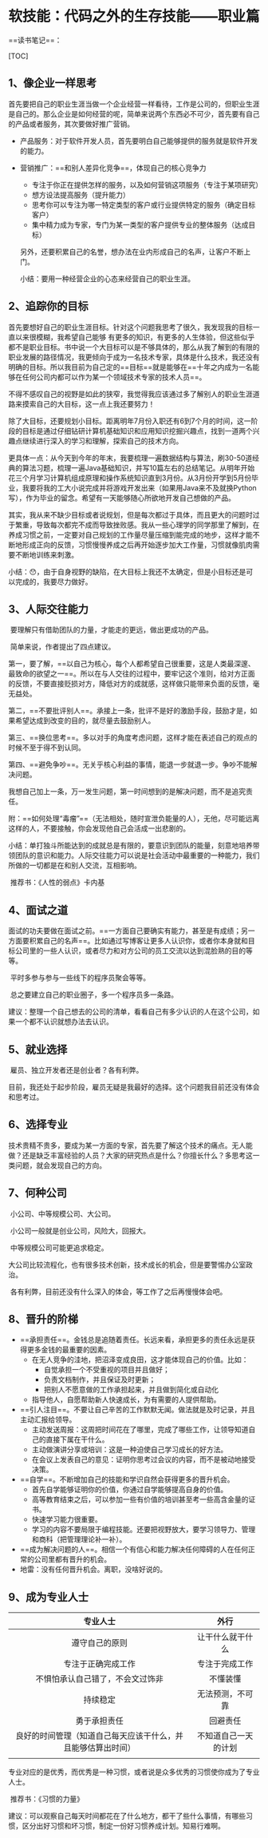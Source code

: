 # 软技能：代码之外的生存技能——职业篇

==读书笔记==：

[TOC]



## 1、像企业一样思考	

​	首先要把自己的职业生涯当做一个企业经营一样看待，工作是公司的，但职业生涯是自己的。那么企业是如何经营的呢，简单来说两个东西必不可少，首先要有自己的产品或者服务，其次要做好推广营销。

- 产品服务：对于软件开发人员，首先要明白自己能够提供的服务就是软件开发的能力。

- 营销推广：==和别人差异化竞争==，体现自己的核心竞争力

  - 专注于你正在提供怎样的服务，以及如何营销这项服务（专注于某项研究）
  - 想方设法提高服务（提升能力）
  - 思考你可以专注为哪一特定类型的客户或行业提供特定的服务（确定目标客户）
  - 集中精力成为专家，专门为某一类型的客户提供专业的整体服务（达成目标）



  另外，还要积累自己的名誉，想办法在业内形成自己的名声，让客户不断上门。

  小结：要用一种经营企业的心态来经营自己的职业生涯。

## 2、追踪你的目标

​        首先要想好自己的职业生涯目标。针对这个问题我思考了很久，我发现我的目标一直以来很模糊，我希望自己能够	有更多的知识，有更多的人生体验，但这些似乎都不是职业目标。书中说一个大目标可以是不够具体的，那么从我了解到的有限的职业发展的路径情况，我更倾向于成为一名技术专家，具体是什么技术，我还没有明确的目标。所以我目前为自己定的==目标==就是能够在==十年之内成为一名能够在任何公司内都可以作为某一个领域技术专家的技术人员==。

​	不得不感叹自己的视野是如此的狭窄，我觉得我应该通过多了解别人的职业生涯道路来摸索自己的大目标，这一点上我还要努力！

​	除了大目标，还要规划小目标。距离明年7月份入职还有6到7个月的时间，这一阶段的目标是通过仔细钻研计算机基础知识和应用知识挖掘兴趣点，找到一道两个兴趣点继续进行深入的学习和理解，探索自己的技术方向。

​	更具体一点：从今天到今年的年末，我要梳理一遍数据结构与算法，刷30-50道经典的算法习题，梳理一遍Java基础知识，并写10篇左右的总结笔记。从明年开始花三个月学习计算机组成原理和操作系统知识直到3月份。从3月份开学到5月份毕业，我要将我的工大小说完成并将游戏开发出来（如果用Java来不及就换Python写），作为毕业的留念。希望有一天能够随心所欲地开发自己想做的产品。

​	其实，我从来不缺少目标或者说规划，但是每次都过于具体，而且更大的问题时过于繁重，导致每次都完不成而导致挫败感。我从一些心理学的同学那里了解到，在养成习惯之前，一定要对自己规划的工作量尽量压缩到能完成的地步，这样才能不断地形成正向的反馈，习惯慢慢养成之后再开始逐步加大工作量，习惯就像肌肉需要不断地训练来刺激。

​	小结：😯，由于自身视野的缺陷，在大目标上我还不太确定，但是小目标还是可以完成的，我要尽力做好。

## 3、人际交往能力

​	要理解只有借助团队的力量，才能走的更远，做出更成功的产品。

​	简单来说，作者提出了四点建议。

​	第一，要了解，==以自己为核心，每个人都希望自己很重要，这是人类最深邃、最致命的欲望之一==。所以在与人交往的过程中，要牢记这个准则，给对方正面的反馈，不要直接贬损对方，降低对方的成就感，这样做只能带来负面的反馈，毫无益处。

​	第二，==不要批评别人==。承接上一条，批评不是好的激励手段，鼓励才是，如果希望达成到改变的目的，就尽量去鼓励别人。

​	第三、==换位思考==。多以对手的角度考虑问题，这样才能在表述自己的观点的时候不至于得不到认同。

​	第四、==避免争吵==。无关乎核心利益的事情，能退一步就退一步。争吵不能解决问题。

​	我想自己加上一条，万一发生问题，第一时间想到的是解决问题，而不是追究责任。

​	附：==如何处理“毒瘤”==（无法相处，随时宣泄负能量的人），无他，尽可能远离这样的人，不要接触，你会发现他自己会活成一出悲剧的。

​	小结：单打独斗所能达到的成就总是有限的，要意识到团队的能量，刻意地培养带领团队的意识和能力。人际交往能力可以说是社会活动中最重要的一种能力，我们所做的一切都是在和别人交流，互相影响。

​	推荐书：《人性的弱点》卡内基

## 4、面试之道

​	面试的功夫要做在面试之前。==一方面自己要确实有能力，甚至是有成绩；另一方面要积累自己的名声==。比如通过写博客让更多人认识你，或者你本身就和目标公司里的一些人认识，或者尽力和对方公司的员工交流以达到混脸熟的目的等等。

​	平时多参与参与一些线下的程序员聚会等等。

​	总之要建立自己的职业圈子，多一个程序员多一条路。

​	建议：整理一个自己想去的公司的清单，看看自己有多少认识的人在这个公司，如果一个都不认识就想办法去认识。

## 5、就业选择

​	雇员、独立开发者还是创业者？各有利弊。

​	目前，我还处于起步阶段，雇员无疑是我最好的选择。这个问题我目前还没有体会和思考过。

## 6、选择专业

​	技术贵精不贵多，要成为某一方面的专家，首先要了解这个技术的痛点。无人能做？还是缺乏丰富经验的人员？大家的研究热点是什么？你擅长什么？多思考这一类问题，就会发现自己的方向。

## 7、何种公司

​	小公司、中等规模公司、大公司。

​	小公司一般就是创业公司，风险大，回报大。

​	中等规模公司可能更追求稳定。

​	大公司比较流程化，也有很多技术创新，技术成长的机会，但是要警惕办公室政治。

​	各有利弊，目前还没有什么深入的体会，等工作了之后再慢慢体会吧。

## 8、晋升的阶梯

- ==承担责任==。金钱总是追随着责任。长远来看，承担更多的责任永远是获得更多金钱的最重要的因素。
  - 在无人竞争的洼地，把沼泽变成良田，这才能体现自己的价值。比如：
    - 自觉承担一个不受重视的项目并且做好；
    - 负责文档制作，并且保证及时更新；
    - 把别人不愿意做的工作承担起来，并且做到简化或自动化
  - 指导他人，自愿帮助新人快速成长，为有需要的人提供帮助。
- ==引人注目==。不要让自己辛苦的工作默默无闻。做法就是及时记录，并且主动汇报给领导。
  - 主动发送周报：这周把时间花在了哪里，完成了哪些工作，让领导知道自己的直接下属在干什么。
  - 主动做演讲分享或培训：这是一种迫使自己学习成长的好方法。
  - 在会议上发表自己的意见：证明你思考过会议的内容，而不是被动地接受决策。
- ==自学==。不断增加自己的技能和学识自然会获得更多的晋升机会。
  - 首先自学能够证明你的价值，你通过自学能够提高自身的价值。
  - 高等教育结束之后，可以参加一些有价值的培训甚至考一些高含金量的证书。
  - 快速学习能力很重要。
  - 学习的内容不要局限于编程技能。还要把视野放大，要学习领导力、管理和商科（把管理理论补一补）。
- ==成为解决问题的人==。相信一个有信心和能力解决任何障碍的人在任何正常的公司里都有晋升的机会。
- 地雷：没有任何晋升机会。离职，没啥好说的。



## 9、成为专业人士

|                           专业人士                           |         外行         |
| :----------------------------------------------------------: | :------------------: |
|                        遵守自己的原则                        |   让干什么就干什么   |
|                      专注于正确完成工作                      |    专注于完成工作    |
|               不惧怕承认自己错了，不会文过饰非               |       不懂装懂       |
|                           持续稳定                           |   无法预测，不可靠   |
|                         勇于承担责任                         |       回避责任       |
| 良好的时间管理（知道自己每天应该干什么，并且能够估算出时间） | 不知道自己一天的计划 |
|                                                              |                      |

​	专业对应的是优秀，而优秀是一种习惯，或者说是众多优秀的习惯使你成为了专业人士。

​	推荐书：《习惯的力量》

​	建议：可以观察自己每天时间都花在了什么地方，都干了些什么事情，有哪些习惯，区分出好习惯和坏习惯，制定一份好习惯养成计划。知易行难啊。



​		
